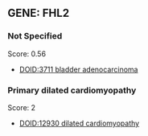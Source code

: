 
## GENE: FHL2

### Not Specified

Score: 0.56

 * [DOID:3711 bladder adenocarcinoma](http://beta.monarchinitiative.org/disease/DOID:3711)

### Primary dilated cardiomyopathy

Score: 2

 * [DOID:12930 dilated cardiomyopathy](http://beta.monarchinitiative.org/disease/DOID:12930)
